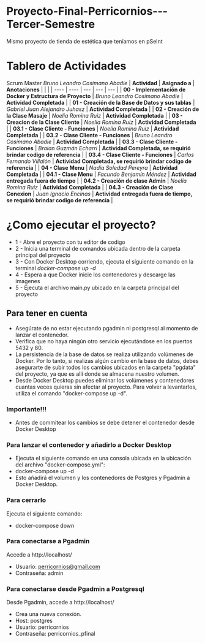 # Proyecto-Final-Perricornios---Tercer-Semestre
Mismo proyecto de tienda de estética que teníamos en pSeInt

# Tablero de Actividades
Scrum Master *Bruno Leandro Cosimano Abadie*
| **Actividad** | **Asignado a** | **Anotaciones** |  |  | 
| ---- | ---- | --- | --- | --- | 
|  **00 - Implementación de Docker y Estructura de Proyecto** | *Bruno Leandro Cosimano Abadie* | **Actividad Completada** |
|  **01 - Creación de la Base de Datos y sus tablas** | *Gabriel Juan Alejandro Juhasz* | **Actividad Completada** |
|  **02 - Creación de la Clase Masaje** | *Noelia Romina Ruiz* | **Actividad Completada** | 
|  **03 - Creacion de la Clase Cliente** | *Noelia Romina Ruiz* | **Actividad Completada** | 
|  **03.1 - Clase Cliente - Funciones** | *Noelia Romina Ruiz* | **Actividad Completada** | 
|  **03.2 - Clase Cliente - Funciones** | *Bruno Leandro Cosimano Abadie* | **Actividad Completada** |
|  **03.3 - Clase Cliente - Funciones** | *Braian Guzmán Echarri* | **Actividad Completada, se requirió  brindar codigo de referencia** |
|  **03.4 - Clase Cliente - Funciones** | *Carlos Fernando Villalón* | **Actividad Completada, se requirió  brindar codigo de referencia** |
|  **04 - Clase Menu** | *Nadia Soledad Pereyra* | **Actividad Completada** |
|  **04.1 - Clase Menu** | *Facundo Benjamín Méndez* | **Actividad entregada fuera de tiempo** |
|  **04.2 - Creación de clase Admin** | *Noelia Romina Ruiz* | **Actividad Completada** | 
|  **04.3 - Creación de Clase Conexion** | *Juan Ignacio Encinas* | **Actividad entregada fuera de tiempo, se requirió  brindar codigo de referencia** | 

# ¿Como ejecutar el proyecto?
- 1 - Abre el proyecto con tu editor de codigo
- 2 - Inicia una terminal de comandos ubicada dentro de la carpeta principal del proyecto
- 3 - Con Docker Desktop corriendo, ejecuta el siguiente comando en la terminal *docker-compose up -d*
- 4 - Espera a que Docker inicie los contenedores y descarge las imagenes
- 5 - Ejecuta el archivo main.py ubicado en la carpeta principal del proyecto

## Para tener en cuenta
- Asegúrate de no estar ejecutando pgadmin ni postgresql al momento de lanzar el contenedor.
- Verifica que no haya ningún otro servicio ejecutándose en los puertos 5432 y 80.
- La persistencia de la base de datos se realiza utilizando volúmenes de Docker. Por lo tanto, si realizas algún cambio en la base de datos, debes asegurarte de subir todos los cambios ubicados en la carpeta "pgdata" del proyecto, ya que es allí donde se almacena nuestro volumen.
- Desde Docker Desktop puedes eliminar los volúmenes y contenedores cuantas veces quieras sin afectar al proyecto. Para volver a levantarlos, utiliza el comando "docker-compose up -d".

### Importante!!!
- Antes de commitear los cambios se debe detener el contenedor desde Docker Desktop

### Para lanzar el contenedor y añadirlo a Docker Desktop
- Ejecuta el siguiente comando en una consola ubicada en la ubicación del archivo "docker-compose.yml":
- docker-compose up -d
- Esto añadirá el volumen y los contenedores de Postgres y Pgadmin a Docker Desktop.

### Para cerrarlo
Ejecuta el siguiente comando:
- docker-compose down

### Para conectarse a Pgadmin
Accede a http://localhost/
- Usuario: perricornios@gmail.com
- Contraseña: admin

### Para conectarse desde Pgadmin a Postgresql
Desde Pgadmin, accede a http://localhost/
- Crea una nueva conexión.
- Host: postgres
- Usuario: perricornios
- Contraseña: perricornios_pfinal
